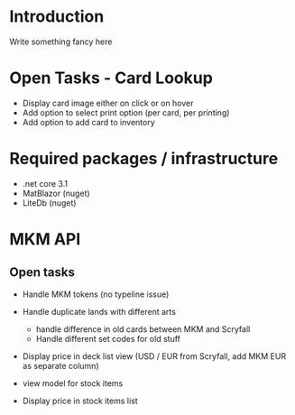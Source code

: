 # Introduction

Write something fancy here

# Open Tasks - Card Lookup

- Display card image either on click or on hover
- Add option to select print option (per card, per printing)
- Add option to add card to inventory

# Required packages / infrastructure

- .net core 3.1
- MatBlazor (nuget)
- LiteDb (nuget)

# MKM API

## Open tasks

- Handle MKM tokens (no typeline issue)
- Handle duplicate lands with different arts
  * handle difference in old cards between MKM and Scryfall
  * Handle different set codes for old stuff
- Display price in deck list view (USD / EUR from Scryfall, add MKM EUR as separate column)

- view model for stock items
- Display price in stock items list